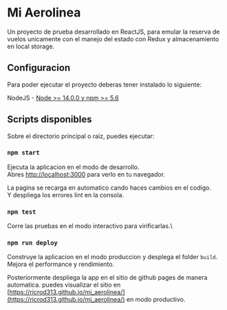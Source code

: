 # Mi Aerolinea

Un proyecto de prueba desarrollado en ReactJS, para emular la reserva de vuelos
unicamente con el manejo del estado con Redux y almacenamiento en local storage.

## Configuracion

Para poder ejecutar el proyecto deberas tener instalado lo siguiente:

NodeJS - [Node >= 14.0.0 y npm >= 5.6](https://nodejs.org/en/)

## Scripts disponibles

Sobre el directorio principal o raiz, puedes ejecutar:

### `npm start`

Ejecuta la aplicacion en el modo de desarrollo.\
Abres [http://localhost:3000](http://localhost:3000) para verlo en tu navegador.

La pagina se recarga en automatico cando haces cambios en el codigo.\
Y despliega los errores lint en la consola.

### `npm test`

Corre las pruebas en el modo interactivo para virificarlas.\

### `npm run deploy`

Construye la aplicacion en el modo produccion y desplega el folder `build`.\
Mejora el performance y rendimiento.

Posteriormente despliega la app en el sitio de github pages de manera automatica.
puedes visualizar el sitio en [https://ricrod313.github.io/mi_aerolinea/](https://ricrod313.github.io/mi_aerolinea/) en modo productivo.
